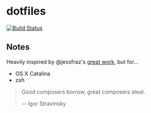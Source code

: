# dotfiles

[![Build Status](https://img.shields.io/travis/com/gaahrdner/dotfiles?style=for-the-badge)](https://travis-ci.com/gaahrdner/dotfiles)

## Notes

Heavily inspired by @jessfraz's [great work](https://github.com/jessfraz/dotfiles), but for...

* OS X Catalina
* zsh

> Good composers borrow, great composers steal.
>
> -- Igor Stravinsky